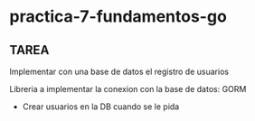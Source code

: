 # practica-7-fundamentos-go

## TAREA

Implementar con una base de datos el registro de usuarios

Libreria a implementar la conexion con la base de datos: GORM

- Crear usuarios en la DB cuando se le pida
